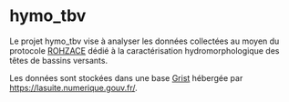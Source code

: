 
<!-- README.md is generated from README.Rmd. Please edit that file -->

# hymo_tbv

<!-- badges: start -->
<!-- badges: end -->

Le projet hymo_tbv vise à analyser les données collectées au moyen du
protocole
[ROHZACE](https://www.researchgate.net/publication/391006805_RELEVES_ET_OBSERVATIONS_HYDROMORPHOLOGIQUES_SUR_LES_ZONES_AMONT_DE_COURS_D%27EAU_-_PROTOCOLE_ROHZACE)
dédié à la caractérisation hydromorphologique des têtes de bassins
versants.

Les données sont stockées dans une base
[Grist](https://www.getgrist.com/) hébergée par
<https://lasuite.numerique.gouv.fr/>.
